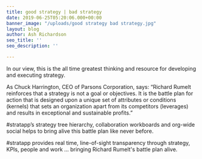 ```yaml
---
title: good strategy | bad strategy
date: 2019-06-25T05:20:06.000+00:00
banner_image: "/uploads/good strategy bad strategy.jpg"
layout: blog
author: Ash Richardson
seo_title: ''
seo_description: ''

---
```

In our view, this is the all time greatest thinking and resource for developing and executing strategy.

As Chuck Harrington, CEO of Parsons Corporation, says: “Richard Rumelt reinforces that a strategy is not a goal or objectives.  It is the battle plan for action that is designed upon a unique set of attributes or conditions (kernels) that sets an organization apart from its competitors (leverages) and results in exceptional and sustainable profits.”

\#stratapp’s strategy tree hierarchy, collaboration workboards and org-wide social helps to bring alive this battle plan like never before.

\#stratapp provides real time, line-of-sight transparency through strategy, KPIs, people and work … bringing Richard Rumelt's battle plan alive.
